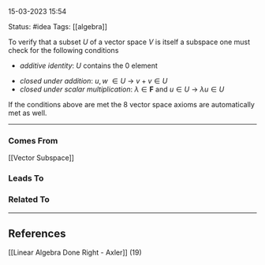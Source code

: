 15-03-2023   15:54

Status: #idea
Tags: [[algebra]]

To verify that a subset $U$ of a vector space $V$ is itself a subspace one must check for the following conditions

- *additive identity*: $U$ contains the $0$ element
* *closed under addition*: $u, w$ $\in U$ $\to$ $v + v \in U$
* *closed under scalar multiplication*: $\lambda \in \mathbf{F}$ and $u \in U$  $\to$ $\lambda u \in U$

If the conditions above are met the 8 vector space axioms are automatically met as well.

---


### Comes From

[[Vector Subspace]]

### Leads To

### Related To

---

## References

[[Linear Algebra Done Right - Axler]] (19)